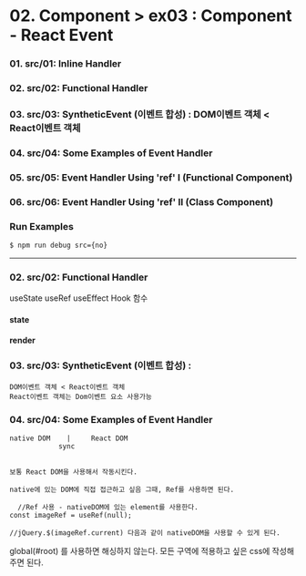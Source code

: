 # 02. Component > ex03 : Component - React Event

### 01. src/01: Inline Handler
### 02. src/02: Functional Handler 
### 03. src/03: SyntheticEvent (이벤트 합성) : DOM이벤트 객체 < React이벤트 객체 
### 04. src/04: Some Examples of Event Handler
### 05. src/05: Event Handler Using 'ref' I     (Functional Component) 
### 06. src/06: Event Handler Using 'ref' II    (Class Component)

### Run Examples
```bash
$ npm run debug src={no}
```


---


### 02. src/02: Functional Handler 

useState
useRef
useEffect
Hook 함수


#### state

#### render



### 03. src/03: SyntheticEvent (이벤트 합성) : 
    DOM이벤트 객체 < React이벤트 객체 
    React이벤트 객체는 Dom이벤트 요소 사용가능


### 04. src/04: Some Examples of Event Handler

    native DOM    |     React DOM
                sync
    

    보통 React DOM을 사용해서 작동시킨다.

    native에 있는 DOM에 직접 접근하고 싶음 그때, Ref를 사용하면 된다.

      //Ref 사용 - nativeDOM에 있는 element를 사용한다.
    const imageRef = useRef(null);

    //jQuery.$(imageRef.current) 다음과 같이 nativeDOM을 사용할 수 있게 된다.



  
  
  global(#root) 를 사용하면 해싱하지 않는다. 모든 구역에 적용하고 싶은 css에 작성해주면 된다.     